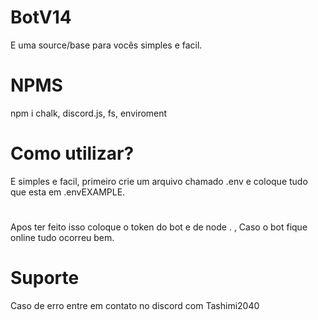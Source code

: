 # BotV14
E uma source/base para vocês simples e facil.

# NPMS
npm i chalk, discord.js, fs, enviroment

# Como utilizar?
E simples e facil, primeiro crie um arquivo chamado .env e coloque tudo que esta em .envEXAMPLE.
#
Apos ter feito isso coloque o token do bot e de node . , Caso o bot fique online tudo ocorreu bem.
# Suporte
Caso de erro entre em contato no discord com Tashimi2040

